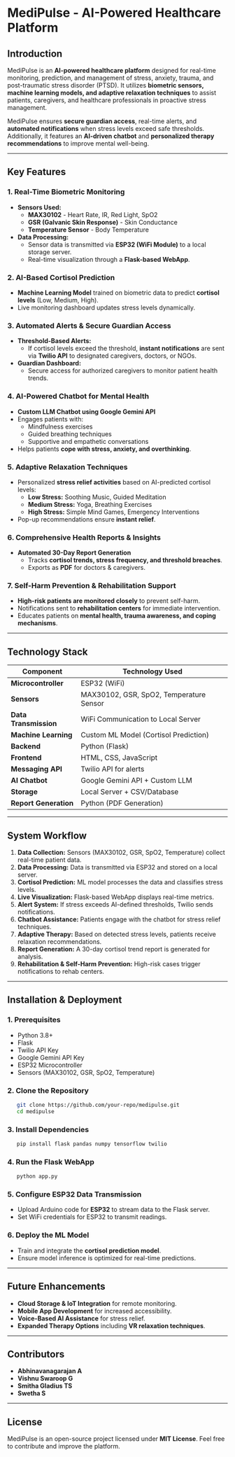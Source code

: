 # MediPulse - AI-Powered Healthcare Platform

## **Introduction**
MediPulse is an **AI-powered healthcare platform** designed for real-time monitoring, prediction, and management of stress, anxiety, trauma, and post-traumatic stress disorder (PTSD). It utilizes **biometric sensors, machine learning models, and adaptive relaxation techniques** to assist patients, caregivers, and healthcare professionals in proactive stress management.

MediPulse ensures **secure guardian access**, real-time alerts, and **automated notifications** when stress levels exceed safe thresholds. Additionally, it features an **AI-driven chatbot** and **personalized therapy recommendations** to improve mental well-being.

---
## **Key Features**
### **1. Real-Time Biometric Monitoring**
- **Sensors Used:**
  - **MAX30102** - Heart Rate, IR, Red Light, SpO2
  - **GSR (Galvanic Skin Response)** - Skin Conductance
  - **Temperature Sensor** - Body Temperature
- **Data Processing:**
  - Sensor data is transmitted via **ESP32 (WiFi Module)** to a local storage server.
  - Real-time visualization through a **Flask-based WebApp**.

### **2. AI-Based Cortisol Prediction**
- **Machine Learning Model** trained on biometric data to predict **cortisol levels** (Low, Medium, High).
- Live monitoring dashboard updates stress levels dynamically.

### **3. Automated Alerts & Secure Guardian Access**
- **Threshold-Based Alerts:**
  - If cortisol levels exceed the threshold, **instant notifications** are sent via **Twilio API** to designated caregivers, doctors, or NGOs.
- **Guardian Dashboard:**
  - Secure access for authorized caregivers to monitor patient health trends.

### **4. AI-Powered Chatbot for Mental Health**
- **Custom LLM Chatbot using Google Gemini API**
- Engages patients with:
  - Mindfulness exercises
  - Guided breathing techniques
  - Supportive and empathetic conversations
- Helps patients **cope with stress, anxiety, and overthinking**.

### **5. Adaptive Relaxation Techniques**
- Personalized **stress relief activities** based on AI-predicted cortisol levels:
  - **Low Stress:** Soothing Music, Guided Meditation
  - **Medium Stress:** Yoga, Breathing Exercises
  - **High Stress:** Simple Mind Games, Emergency Interventions
- Pop-up recommendations ensure **instant relief**.

### **6. Comprehensive Health Reports & Insights**
- **Automated 30-Day Report Generation**
  - Tracks **cortisol trends, stress frequency, and threshold breaches**.
  - Exports as **PDF** for doctors & caregivers.

### **7. Self-Harm Prevention & Rehabilitation Support**
- **High-risk patients are monitored closely** to prevent self-harm.
- Notifications sent to **rehabilitation centers** for immediate intervention.
- Educates patients on **mental health, trauma awareness, and coping mechanisms**.

---
## **Technology Stack**
| Component               | Technology Used  |
|------------------------|----------------|
| **Microcontroller**    | ESP32 (WiFi)   |
| **Sensors**           | MAX30102, GSR, SpO2, Temperature Sensor |
| **Data Transmission** | WiFi Communication to Local Server |
| **Machine Learning**  | Custom ML Model (Cortisol Prediction) |
| **Backend**          | Python (Flask) |
| **Frontend**         | HTML, CSS, JavaScript |
| **Messaging API**    | Twilio API for alerts |
| **AI Chatbot**       | Google Gemini API + Custom LLM |
| **Storage**          | Local Server + CSV/Database |
| **Report Generation** | Python (PDF Generation) |

---
## **System Workflow**
1. **Data Collection:** Sensors (MAX30102, GSR, SpO2, Temperature) collect real-time patient data.
2. **Data Processing:** Data is transmitted via ESP32 and stored on a local server.
3. **Cortisol Prediction:** ML model processes the data and classifies stress levels.
4. **Live Visualization:** Flask-based WebApp displays real-time metrics.
5. **Alert System:** If stress exceeds AI-defined thresholds, Twilio sends notifications.
6. **Chatbot Assistance:** Patients engage with the chatbot for stress relief techniques.
7. **Adaptive Therapy:** Based on detected stress levels, patients receive relaxation recommendations.
8. **Report Generation:** A 30-day cortisol trend report is generated for analysis.
9. **Rehabilitation & Self-Harm Prevention:** High-risk cases trigger notifications to rehab centers.

---
## **Installation & Deployment**
### **1. Prerequisites**
- Python 3.8+
- Flask
- Twilio API Key
- Google Gemini API Key
- ESP32 Microcontroller
- Sensors (MAX30102, GSR, SpO2, Temperature)

### **2. Clone the Repository**
```bash
   git clone https://github.com/your-repo/medipulse.git
   cd medipulse
```

### **3. Install Dependencies**
```bash
   pip install flask pandas numpy tensorflow twilio
```

### **4. Run the Flask WebApp**
```bash
   python app.py
```

### **5. Configure ESP32 Data Transmission**
- Upload Arduino code for **ESP32** to stream data to the Flask server.
- Set WiFi credentials for ESP32 to transmit readings.

### **6. Deploy the ML Model**
- Train and integrate the **cortisol prediction model**.
- Ensure model inference is optimized for real-time predictions.

---
## **Future Enhancements**
- **Cloud Storage & IoT Integration** for remote monitoring.
- **Mobile App Development** for increased accessibility.
- **Voice-Based AI Assistance** for stress relief.
- **Expanded Therapy Options** including **VR relaxation techniques**.

---
## **Contributors**
- **Abhinavanagarajan A** 
- **Vishnu Swaroop G**
- **Smitha Gladius TS**
- **Swetha S**

---
## **License**
MediPulse is an open-source project licensed under **MIT License**. Feel free to contribute and improve the platform.


